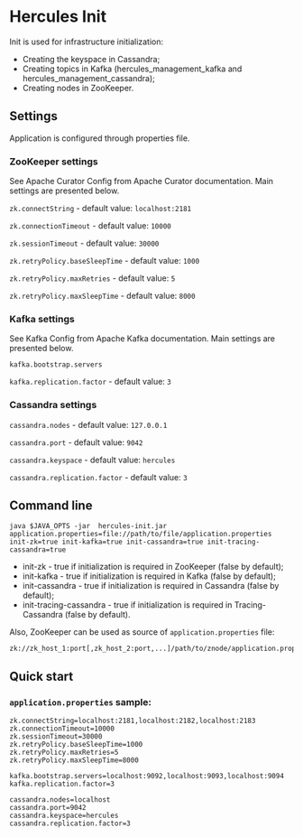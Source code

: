 # Hercules Init
Init is used for infrastructure initialization:
* Creating the keyspace in Cassandra;
* Creating topics in Kafka (hercules_management_kafka and hercules_management_cassandra);
* Creating nodes in ZooKeeper.

## Settings
Application is configured through properties file.

### ZooKeeper settings
See Apache Curator Config from Apache Curator documentation. Main settings are presented below.

`zk.connectString` - default value: `localhost:2181`

`zk.connectionTimeout` - default value: `10000`

`zk.sessionTimeout` - default value: `30000`

`zk.retryPolicy.baseSleepTime` - default value: `1000`

`zk.retryPolicy.maxRetries` - default value: `5`

`zk.retryPolicy.maxSleepTime` - default value: `8000`

### Kafka settings
See Kafka Config from Apache Kafka documentation. Main settings are presented below.

`kafka.bootstrap.servers`

`kafka.replication.factor` - default value: `3`

### Cassandra settings
`cassandra.nodes` - default value: `127.0.0.1`

`cassandra.port` - default value: `9042`

`cassandra.keyspace` - default value: `hercules`

`cassandra.replication.factor` - default value: `3`

## Command line
`java $JAVA_OPTS -jar  hercules-init.jar application.properties=file://path/to/file/application.properties init-zk=true init-kafka=true init-cassandra=true init-tracing-cassandra=true`

* init-zk - true if initialization is required in ZooKeeper (false by default);
* init-kafka - true if initialization is required in Kafka (false by default);
* init-cassandra - true if initialization is required in Cassandra (false by default);
* init-tracing-cassandra - true if initialization is required in Tracing-Cassandra (false by default).

Also, ZooKeeper can be used as source of `application.properties` file:  
```
zk://zk_host_1:port[,zk_host_2:port,...]/path/to/znode/application.properties
```

## Quick start
### `application.properties` sample:
```properties
zk.connectString=localhost:2181,localhost:2182,localhost:2183
zk.connectionTimeout=10000
zk.sessionTimeout=30000
zk.retryPolicy.baseSleepTime=1000
zk.retryPolicy.maxRetries=5
zk.retryPolicy.maxSleepTime=8000
 
kafka.bootstrap.servers=localhost:9092,localhost:9093,localhost:9094
kafka.replication.factor=3
 
cassandra.nodes=localhost
cassandra.port=9042
cassandra.keyspace=hercules
cassandra.replication.factor=3
```
